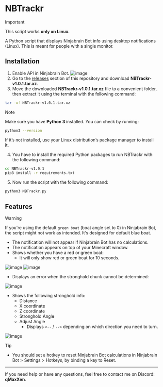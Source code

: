 # NBTrackr

> [!IMPORTANT]
> This script works **only on Linux**.


A Python script that displays Ninjabrain Bot info using desktop notifications (Linux). This is meant for people with a single monitor.

## Installation

1. Enable API in Ninjabrain Bot. 
![image](https://github.com/user-attachments/assets/fe684b8b-1601-4dc9-86be-97160a964954)
2. Go to the [releases](https://github.com/qMaxXen/NBTrackr/releases/tag/v1.0.1) section of this repository and download **NBTrackr-v1.0.1.tar.xz**.
3. Move the downloaded **NBTrackr-v1.0.1.tar.xz** file to a convenient folder, then extract it using the terminal with the following command:
```bash
tar -xf NBTrackr-v1.0.1.tar.xz
```
> [!NOTE]
> Make sure you have **Python 3** installed.
> You can check by running:
> ```bash
> python3 --version
> ```
> If it’s not installed, use your Linux distribution’s package manager to install it.
4. You have to install the required Python packages to run NBTrackr with the following command:
```bash
cd NBTrackr-v1.0.1
pip3 install -r requirements.txt
```
5. Now run the script with the following command:
```bash
python3 NBTrackr.py
```

## Features

> [!WARNING]
> If you're using the default `green boat` (boat angle set to 0) in Ninjabrain Bot, the script might not work as intended. It's designed for default blue boat.

- The notification will not appear if Ninjabrain Bot has no calculations.
- The notification appears on top of your Minecraft window.
- Shows whether you have a red or green boat:
  - It will only show red or green boat for 10 seconds. 

![image](https://github.com/user-attachments/assets/e8afa63d-fc1e-4f1c-b9c3-bdc33462c6d4)
![image](https://github.com/user-attachments/assets/f20d5543-ca3b-4fef-9510-b5b285e5bf62)

- Displays an error when the stronghold chunk cannot be determined:

![image](https://github.com/user-attachments/assets/34ea3230-9929-4879-8574-bee31db80a75)

- Shows the following stronghold info:
  - Distance
  - X coordinate
  - Z coordinate
  - Stronghold Angle
  - Adjust Angle 
    - Displays `<--` / `-->` depending on which direction you need to turn.

![image](https://github.com/user-attachments/assets/52e77fc6-3eca-4081-8146-23299ecbe257)

> [!TIP]
> - You should set a hotkey to reset Ninjabrain Bot calculations in Ninjabrain Bot > Settings > Hotkeys, by binding a key to Reset.

---

If you need help or have any questions, feel free to contact me on Discord: **qMaxXen**.
